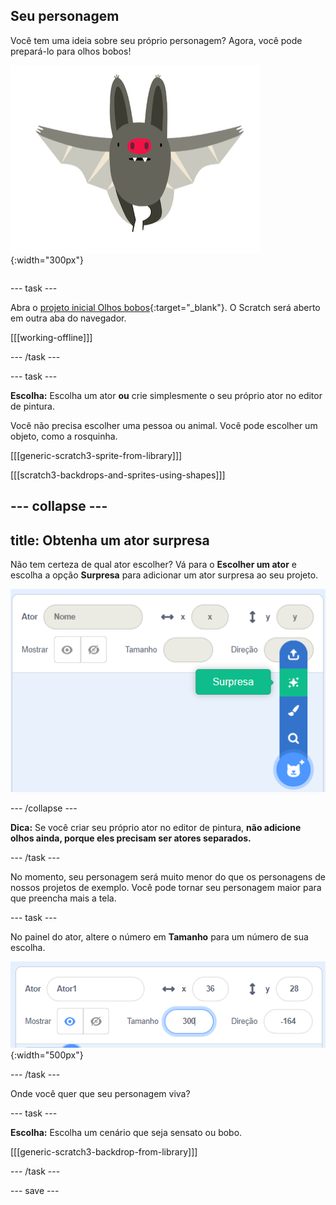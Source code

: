 ## Seu personagem

<div style="display: flex; flex-wrap: wrap">
<div style="flex-basis: 200px; flex-grow: 1; margin-right: 15px;">
Você tem uma ideia sobre seu próprio personagem? Agora, você pode prepará-lo para olhos bobos!
</div>
<div>

![Um personagem grande.](images/character.png){:width="300px"}    

</div>
</div>

--- task ---

Abra o [projeto inicial Olhos bobos](https://scratch.mit.edu/projects/582221984/editor){:target="_blank"}. O Scratch será aberto em outra aba do navegador.

[[[working-offline]]]

--- /task ---

--- task ---

**Escolha:** Escolha um ator **ou** crie simplesmente o seu próprio ator no editor de pintura.

Você não precisa escolher uma pessoa ou animal. Você pode escolher um objeto, como a rosquinha.

[[[generic-scratch3-sprite-from-library]]]

[[[scratch3-backdrops-and-sprites-using-shapes]]]

--- collapse ---
---
title: Obtenha um ator surpresa
---

Não tem certeza de qual ator escolher? Vá para o **Escolher um ator** e escolha a opção **Surpresa** para adicionar um ator surpresa ao seu projeto.

![A opção 'Surpresa' no menu 'Escolha um ator'.](images/surprise-sprite.png)

--- /collapse ---

**Dica:** Se você criar seu próprio ator no editor de pintura, **não adicione olhos ainda, porque eles precisam ser atores separados.**

--- /task ---

No momento, seu personagem será muito menor do que os personagens de nossos projetos de exemplo. Você pode tornar seu personagem maior para que preencha mais a tela.

--- task ---

No painel do ator, altere o número em **Tamanho** para um número de sua escolha.

![](images/size-property.png){:width="500px"}

--- /task ---

Onde você quer que seu personagem viva?

--- task ---

**Escolha:** Escolha um cenário que seja sensato ou bobo.

[[[generic-scratch3-backdrop-from-library]]]

--- /task ---

--- save ---
